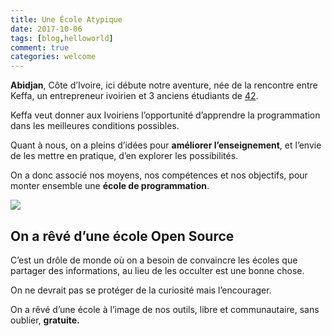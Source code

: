 ```yaml
---
title: Une École Atypique
date: 2017-10-06
tags: [blog,helloworld]
comment: true
categories: welcome
---
```

**Abidjan**, Côte d’Ivoire, ici débute notre aventure, née de la rencontre entre Keffa, un entrepreneur ivoirien et 3 anciens étudiants de [42](http://www.42.fr).

Keffa veut donner aux Ivoiriens l’opportunité d’apprendre la programmation dans les meilleures conditions possibles.

Quant à nous, on a pleins d’idées pour **améliorer l’enseignement**, et l’envie de les mettre en pratique, d’en explorer les possibilités.

On a donc associé nos moyens, nos compétences et nos objectifs, pour monter ensemble une **école de programmation**.

![](mac-blister)

## On a rêvé d’une école Open Source

C’est un drôle de monde où on a besoin de convaincre les écoles que partager des informations, au lieu de les occulter est une bonne chose.

On ne devrait pas se protéger de la curiosité mais l’encourager.

On a rêvé d’une école à l’image de nos outils, libre et communautaire, sans oublier, **gratuite.**
